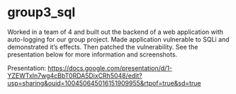 # group3_sql

Worked in a team of 4 and built out the backend of a web application with auto-logging for our group project. Made application vulnerable to SQLi and demonstrated it’s effects. Then patched the vulnerability. See the presentation below for more information and screenshots.

Presentation: https://docs.google.com/presentation/d/1-YZEWTxIn7wg4cBbT0RDA5DixCRh5048/edit?usp=sharing&ouid=100450645016151909955&rtpof=true&sd=true
